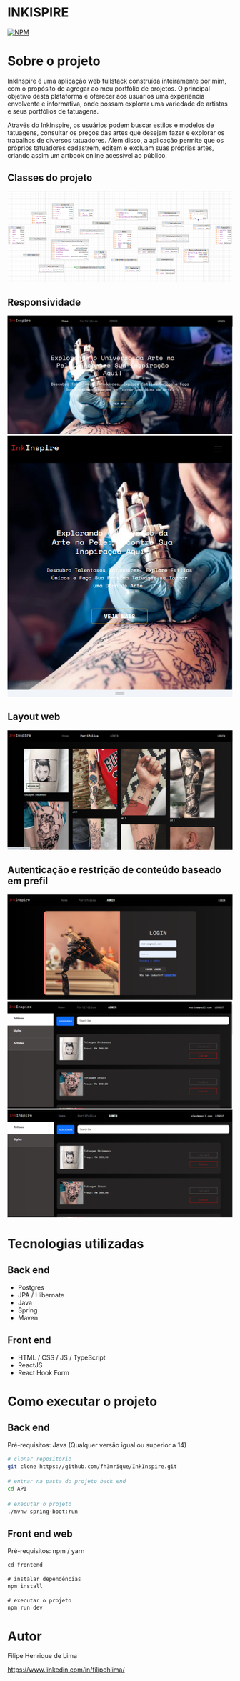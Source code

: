 # INKISPIRE
[![NPM](https://img.shields.io/npm/l/react)](https://github.com/fh3mrique/InkInspire/blob/main/LICENSE) 

# Sobre o projeto


InkInspire é uma aplicação web fullstack construída inteiramente por mim, com o propósito de agregar ao meu portfólio de projetos. O principal objetivo desta plataforma é oferecer aos usuários uma experiência envolvente e informativa, onde possam explorar uma variedade de artistas e seus portfólios de tatuagens.

Através do InkInspire, os usuários podem buscar estilos e modelos de tatuagens, consultar os preços das artes que desejam fazer e explorar os trabalhos de diversos tatuadores. Além disso, a aplicação permite que os próprios tatuadores cadastrem, editem e excluam suas próprias artes, criando assim um artbook online acessível ao público.

## Classes do projeto
![Modelo Conceitual](https://github.com/fh3mrique/assets/blob/main/diagrama.PNG)

## Responsividade
![Mobile 1](https://github.com/fh3mrique/assets/blob/main/Capturar.PNG) ![Mobile 2](https://github.com/fh3mrique/assets/blob/main/Capturarhome1.PNG)

## Layout web
![Web 1](https://github.com/fh3mrique/assets/blob/main/Capturar3.PNG)

## Autenticação e restrição de conteúdo baseado em prefil
![Web 2](https://github.com/fh3mrique/assets/blob/main/loginpage.PNG)![Web 3](https://github.com/fh3mrique/assets/blob/main/Capturar5.PNG)![Web 4](https://github.com/fh3mrique/assets/blob/main/Capturar6.PNG) 



# Tecnologias utilizadas
## Back end
- Postgres
- JPA / Hibernate
- Java
- Spring
- Maven
## Front end
- HTML / CSS / JS / TypeScript
- ReactJS
- React Hook Form

# Como executar o projeto

## Back end
Pré-requisitos: Java (Qualquer versão igual ou superior a 14)

```bash
# clonar repositório
git clone https://github.com/fh3mrique/InkInspire.git

# entrar na pasta do projeto back end
cd API

# executar o projeto
./mvnw spring-boot:run
```

## Front end web
Pré-requisitos: npm / yarn

```# entrar na pasta do projeto front end web
cd frontend

# instalar dependências
npm install

# executar o projeto
npm run dev
```

# Autor

Filipe Henrique de Lima

https://www.linkedin.com/in/filipehlima/
